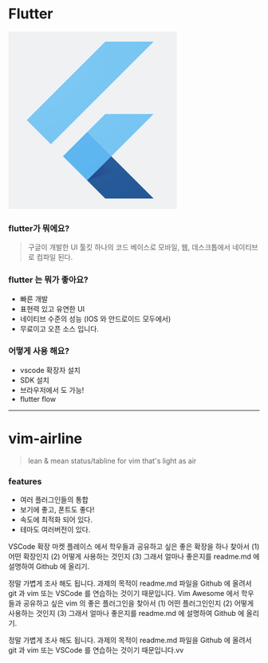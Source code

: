 # Flutter

![logo](flutter.png)

###  flutter가 뭐에요?

> 구글이 개발한 UI 툴킷
하나의 코드 베이스로 모바일, 웹, 데스크톱에서 네이티브로 컴파일 된다.

### flutter 는 뭐가 좋아요?

- 빠른 개발 
- 표현력 있고 유연한 UI
- 네이티브 수준의 성능 (IOS 와 안드로이드 모두에서)
- 무료이고 오픈 소스 입니다.

### 어떻게 사용 해요?
* vscode 확장자 설치
* SDK 설치
* 브라우저에서 도 가능!
* flutter flow 

----

# vim-airline

> lean & mean status/tabline for vim that's light as air

### features

- 여러 플러그인들의 통합
- 보기에 좋고, 폰트도 좋다!
- 속도에 최적화 되어 있다.
- 테마도 여러버전이 있다.



VSCode 확장 마켓 플레이스 에서 학우들과 공유하고 싶은 좋은 확장을 하나 찾아서 (1) 어떤 확장인지 (2) 어떻게 사용하는 것인지 (3) 그래서 얼마나 좋은지를 readme.md 에 설명하여 Github 에 올리기.

정말 가볍게 조사 해도 됩니다. 과제의 목적이 readme.md 파일을 Github 에 올려서 git 과 vim 또는 VSCode 를 연습하는 것이기 때문입니다.
Vim Awesome 에서 학우들과 공유하고 싶은 vim 의 좋은 플러그인을 찾아서 (1) 어떤 플러그인인지 (2) 어떻게 사용하는 것인지 (3) 그래서 얼마나 좋은지를 readme.md 에 설명하여 Github 에 올리기.

정말 가볍게 조사 해도 됩니다. 과제의 목적이 readme.md 파일을 Github 에 올려서 git 과 vim 또는 VSCode 를 연습하는 것이기 때문입니다.vv